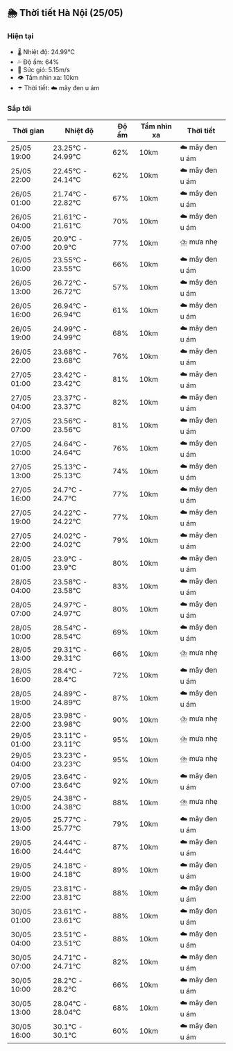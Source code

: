 ## 🌦️ Thời tiết Hà Nội (25/05)

### Hiện tại

- 🌡️ Nhiệt độ: 24.99℃
- 💦 Độ ẩm: 64%
- 💨 Sức gió: 5.15m/s
- 👁️ Tầm nhìn xa: 10km
- ☂️ Thời tiết: ☁️ mây đen u ám

### Sắp tới

| Thời gian | Nhiệt độ | Độ ẩm | Tầm nhìn xa | Thời tiết |
| --- | --- | --- | --- | --- |
| 25/05 19:00 | 23.25℃ - 24.99℃ | 62% | 10km | ☁️ mây đen u ám |
| 25/05 22:00 | 22.45℃ - 24.14℃ | 62% | 10km | ☁️ mây đen u ám |
| 26/05 01:00 | 21.74℃ - 22.82℃ | 67% | 10km | ☁️ mây đen u ám |
| 26/05 04:00 | 21.61℃ - 21.61℃ | 70% | 10km | ☁️ mây đen u ám |
| 26/05 07:00 | 20.9℃ - 20.9℃ | 77% | 10km | ⛈️ mưa nhẹ |
| 26/05 10:00 | 23.55℃ - 23.55℃ | 66% | 10km | ☁️ mây đen u ám |
| 26/05 13:00 | 26.72℃ - 26.72℃ | 57% | 10km | ☁️ mây đen u ám |
| 26/05 16:00 | 26.94℃ - 26.94℃ | 61% | 10km | ☁️ mây đen u ám |
| 26/05 19:00 | 24.99℃ - 24.99℃ | 68% | 10km | ☁️ mây đen u ám |
| 26/05 22:00 | 23.68℃ - 23.68℃ | 76% | 10km | ☁️ mây đen u ám |
| 27/05 01:00 | 23.42℃ - 23.42℃ | 81% | 10km | ☁️ mây đen u ám |
| 27/05 04:00 | 23.37℃ - 23.37℃ | 82% | 10km | ☁️ mây đen u ám |
| 27/05 07:00 | 23.56℃ - 23.56℃ | 81% | 10km | ☁️ mây đen u ám |
| 27/05 10:00 | 24.64℃ - 24.64℃ | 76% | 10km | ☁️ mây đen u ám |
| 27/05 13:00 | 25.13℃ - 25.13℃ | 74% | 10km | ☁️ mây đen u ám |
| 27/05 16:00 | 24.7℃ - 24.7℃ | 77% | 10km | ☁️ mây đen u ám |
| 27/05 19:00 | 24.22℃ - 24.22℃ | 77% | 10km | ☁️ mây đen u ám |
| 27/05 22:00 | 24.02℃ - 24.02℃ | 79% | 10km | ☁️ mây đen u ám |
| 28/05 01:00 | 23.9℃ - 23.9℃ | 80% | 10km | ☁️ mây đen u ám |
| 28/05 04:00 | 23.58℃ - 23.58℃ | 83% | 10km | ☁️ mây đen u ám |
| 28/05 07:00 | 24.97℃ - 24.97℃ | 80% | 10km | ☁️ mây đen u ám |
| 28/05 10:00 | 28.54℃ - 28.54℃ | 69% | 10km | ☁️ mây đen u ám |
| 28/05 13:00 | 29.31℃ - 29.31℃ | 66% | 10km | ⛈️ mưa nhẹ |
| 28/05 16:00 | 28.4℃ - 28.4℃ | 72% | 10km | ☁️ mây đen u ám |
| 28/05 19:00 | 24.89℃ - 24.89℃ | 87% | 10km | ☁️ mây đen u ám |
| 28/05 22:00 | 23.98℃ - 23.98℃ | 90% | 10km | ⛈️ mưa nhẹ |
| 29/05 01:00 | 23.11℃ - 23.11℃ | 95% | 10km | ⛈️ mưa nhẹ |
| 29/05 04:00 | 23.23℃ - 23.23℃ | 95% | 10km | ⛈️ mưa nhẹ |
| 29/05 07:00 | 23.64℃ - 23.64℃ | 92% | 10km | ☁️ mây đen u ám |
| 29/05 10:00 | 24.38℃ - 24.38℃ | 88% | 10km | ⛈️ mưa nhẹ |
| 29/05 13:00 | 25.77℃ - 25.77℃ | 79% | 10km | ☁️ mây đen u ám |
| 29/05 16:00 | 24.44℃ - 24.44℃ | 87% | 10km | ☁️ mây đen u ám |
| 29/05 19:00 | 24.18℃ - 24.18℃ | 89% | 10km | ☁️ mây đen u ám |
| 29/05 22:00 | 23.81℃ - 23.81℃ | 88% | 10km | ☁️ mây đen u ám |
| 30/05 01:00 | 23.61℃ - 23.61℃ | 88% | 10km | ☁️ mây đen u ám |
| 30/05 04:00 | 23.51℃ - 23.51℃ | 88% | 10km | ☁️ mây đen u ám |
| 30/05 07:00 | 24.71℃ - 24.71℃ | 82% | 10km | ☁️ mây đen u ám |
| 30/05 10:00 | 28.2℃ - 28.2℃ | 66% | 10km | ☁️ mây đen u ám |
| 30/05 13:00 | 28.04℃ - 28.04℃ | 68% | 10km | ☁️ mây đen u ám |
| 30/05 16:00 | 30.1℃ - 30.1℃ | 60% | 10km | ☁️ mây đen u ám |
